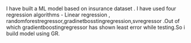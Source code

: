 I have built a ML model based on insurance dataset . I have used four regression algorithms - Linear regression , randomforestregressor,gradinetbosstingregression,svregressor .Out of which gradientboostingregressor has shown least error while testing.So i build model using GR.

